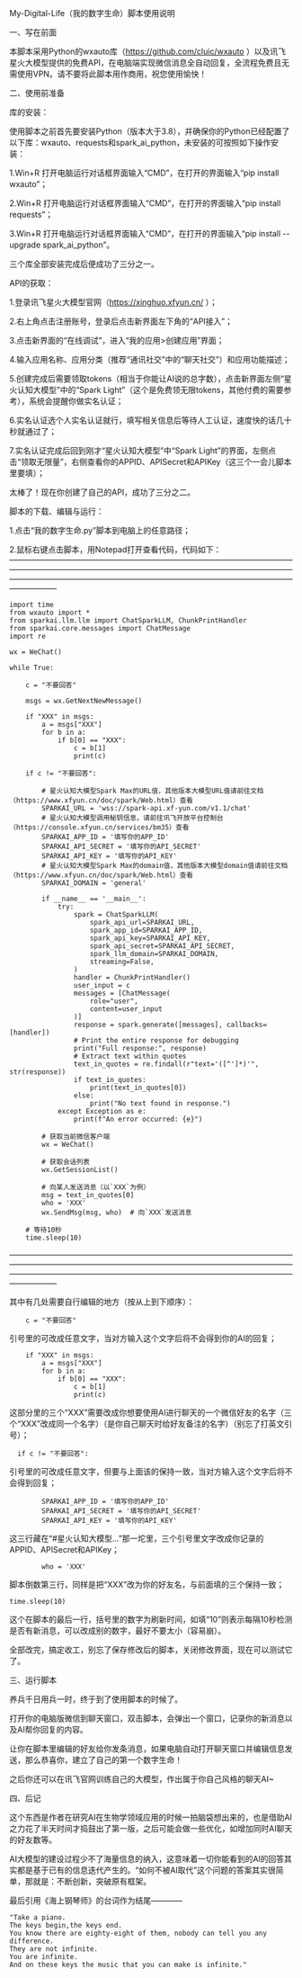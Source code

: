 My-Digital-Life（我的数字生命）脚本使用说明

一、写在前面

本脚本采用Python的wxauto库（https://github.com/cluic/wxauto ）以及讯飞星火大模型提供的免费API，在电脑端实现微信消息全自动回复，全流程免费且无需使用VPN。请不要将此脚本用作商用，祝您使用愉快！


二、使用前准备

库的安装：

使用脚本之前首先要安装Python（版本大于3.8），并确保你的Python已经配置了以下库：wxauto、requests和spark_ai_python，未安装的可按照如下操作安装：

1.Win+R 打开电脑运行对话框界面输入“CMD”，在打开的界面输入“pip install wxauto”；

2.Win+R 打开电脑运行对话框界面输入“CMD”，在打开的界面输入“pip install requests”；

3.Win+R 打开电脑运行对话框界面输入“CMD”，在打开的界面输入“pip install --upgrade spark_ai_python”。

三个库全部安装完成后便成功了三分之一。

API的获取：

1.登录讯飞星火大模型官网（https://xinghuo.xfyun.cn/ ）；

2.右上角点击注册账号，登录后点击新界面左下角的“API接入”；

3.点击新界面的“在线调试”，进入“我的应用>创建应用”界面；

4.输入应用名称、应用分类（推荐“通讯社交”中的“聊天社交”）和应用功能描述；

5.创建完成后需要领取tokens（相当于你能让AI说的总字数），点击新界面左侧“星火认知大模型”中的“Spark Light”（这个是免费领无限tokens，其他付费的需要参考），系统会提醒你做实名认证；

6.实名认证选个人实名认证就行，填写相关信息后等待人工认证，速度快的话几十秒就通过了；

7.实名认证完成后回到刚才“星火认知大模型”中“Spark Light”的界面，左侧点击“领取无限量”，右侧查看你的APPID、APISecret和APIKey（这三个一会儿脚本里要填）；

太棒了！现在你创建了自己的API，成功了三分之二。

脚本的下载、编辑与运行：

1.点击“我的数字生命.py”脚本到电脑上的任意路径；

2.鼠标右键点击脚本，用Notepad打开查看代码，代码如下：
——————————————————————————————————————————————————————————————————————————————————————————————————————————————————

    import time
    from wxauto import *
    from sparkai.llm.llm import ChatSparkLLM, ChunkPrintHandler
    from sparkai.core.messages import ChatMessage
    import re
    
    wx = WeChat()
    
    while True:
    
        c = "不要回答"
        
        msgs = wx.GetNextNewMessage()
        
        if "XXX" in msgs:
            a = msgs["XXX"]
            for b in a:
                if b[0] == "XXX":
                    c = b[1]
                    print(c)
    
        if c != "不要回答":
    
            # 星火认知大模型Spark Max的URL值，其他版本大模型URL值请前往文档（https://www.xfyun.cn/doc/spark/Web.html）查看
            SPARKAI_URL = 'wss://spark-api.xf-yun.com/v1.1/chat'
            # 星火认知大模型调用秘钥信息，请前往讯飞开放平台控制台（https://console.xfyun.cn/services/bm35）查看
            SPARKAI_APP_ID = '填写你的APP_ID'
            SPARKAI_API_SECRET = '填写你的API_SECRET'
            SPARKAI_API_KEY = '填写你的API_KEY'
            # 星火认知大模型Spark Max的domain值，其他版本大模型domain值请前往文档（https://www.xfyun.cn/doc/spark/Web.html）查看
            SPARKAI_DOMAIN = 'general'
    
            if __name__ == '__main__':
                try:
                    spark = ChatSparkLLM(
                        spark_api_url=SPARKAI_URL,
                        spark_app_id=SPARKAI_APP_ID,
                        spark_api_key=SPARKAI_API_KEY,
                        spark_api_secret=SPARKAI_API_SECRET,
                        spark_llm_domain=SPARKAI_DOMAIN,
                        streaming=False,
                    )
                    handler = ChunkPrintHandler()
                    user_input = c
                    messages = [ChatMessage(
                        role="user",
                        content=user_input
                    )]
                    response = spark.generate([messages], callbacks=[handler])
                    # Print the entire response for debugging
                    print("Full response:", response)
                    # Extract text within quotes
                    text_in_quotes = re.findall(r"text='([^']*)'", str(response))
                    if text_in_quotes:
                        print(text_in_quotes[0])
                    else:
                        print("No text found in response.")
                except Exception as e:
                    print(f"An error occurred: {e}")
    
            # 获取当前微信客户端
            wx = WeChat()
    
            # 获取会话列表
            wx.GetSessionList()
    
            # 向某人发送消息（以`XXX`为例）
            msg = text_in_quotes[0]
            who = 'XXX'
            wx.SendMsg(msg, who)  # 向`XXX`发送消息
    
        # 等待10秒
        time.sleep(10)
——————————————————————————————————————————————————————————————————————————————————————————————————————————————————

其中有几处需要自行编辑的地方（按从上到下顺序）：

        c = "不要回答"
引号里的可改成任意文字，当对方输入这个文字后将不会得到你的AI的回复；

        if "XXX" in msgs:
            a = msgs["XXX"]
            for b in a:
                if b[0] == "XXX":
                    c = b[1]
                    print(c)
这部分里的三个“XXX”需要改成你想要使用AI进行聊天的一个微信好友的名字（三个“XXX”改成同一个名字）（是你自己聊天时给好友备注的名字）（别忘了打英文引号）；


      if c != "不要回答":
引号里的可改成任意文字，但要与上面该的保持一致，当对方输入这个文字后将不会得到回复；

            SPARKAI_APP_ID = '填写你的APP_ID'
            SPARKAI_API_SECRET = '填写你的API_SECRET'
            SPARKAI_API_KEY = '填写你的API_KEY'
这三行藏在“#星火认知大模型...”那一坨里，三个引号里文字改成你记录的APPID、APISecret和APIKey；

            who = 'XXX'
脚本倒数第三行，同样是把“XXX”改为你的好友名，与前面填的三个保持一致；

    time.sleep(10)
这个在脚本的最后一行，括号里的数字为刷新时间，如填“10”则表示每隔10秒检测是否有新消息，可以改成别的数字，最好不要太小（容易崩）。

全部改完，搞定收工，别忘了保存修改后的脚本，关闭修改界面，现在可以测试它了。


三、运行脚本

养兵千日用兵一时，终于到了使用脚本的时候了。

打开你的电脑版微信到聊天窗口，双击脚本，会弹出一个窗口，记录你的新消息以及AI帮你回复的内容。

让你在脚本里编辑的好友给你发条消息，如果电脑自动打开聊天窗口并编辑信息发送，那么恭喜你，建立了自己的第一个数字生命！

之后你还可以在讯飞官网训练自己的大模型，作出属于你自己风格的聊天AI~


四、后记

这个东西是作者在研究AI在生物学领域应用的时候一拍脑袋想出来的，也是借助AI之力花了半天时间才捣鼓出了第一版，之后可能会做一些优化，如增加同时AI聊天的好友数等。

AI大模型的建设过程少不了海量信息的纳入，这意味着一切你能看到的AI的回答其实都是基于已有的信息迭代产生的。“如何不被AI取代”这个问题的答案其实很简单，那就是：不断创新，突破原有框架。

最后引用《海上钢琴师》的台词作为结尾————

    "Take a piano.
    The keys begin,the keys end.
    You know there are eighty-eight of them, nobody can tell you any difference.
    They are not infinite.
    You are infinite.
    And on these keys the music that you can make is infinite."

